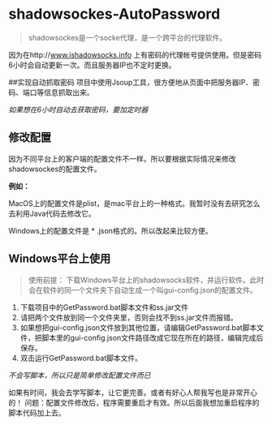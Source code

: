 # shadowsockes-AutoPassword

>shadowsockes是一个socke代理，是一个跨平台的代理软件。

因为在http://www.ishadowsocks.info 上有密码的代理帐号提供使用。但是密码6小时会自动更新一次。而且服务器IP也不定时更换。

##实现自动抓取密码
项目中使用Jsoup工具，很方便地从页面中把服务器IP、密码、端口等信息抓取出来。

*如果想在6小时自动去获取密码，要加定时器*

## 修改配置
因为不同平台上的客户端的配置文件不一样。所以要根据实际情况来修改shadowsockes的配置文件。

**例如：**

MacOS上的配置文件是plist，是mac平台上的一种格式。我暂时没有去研究怎么去利用Java代码去修改它。

Windows上的配置文件是 * .json格式的。所以改起来比较方便。

## Windows平台上使用

> 使用前提：
> 下载Windows平台上的shadowsocks软件，并运行软件。此时会在软件的同一个文件夹下自动生成一个叫gui-config.json的配置文件。

1. 下载项目中的GetPassword.bat脚本文件和ss.jar文件
2. 请把两个文件放到同一个文件夹里，否则会找不到ss.jar文件而报错。
3. 如果想把gui-config.json文件放到其他位置，请编辑GetPassword.bat脚本文件，把脚本里的gui-config.json文件路径改成它现在所在的路径，编辑完成后保存。
4. 双击运行GetPassword.bat脚本文件。

*不会写脚本，所以只是简单修改配置文件而已*

如果有时间，我会去学写脚本，让它更完善。或者有好心人帮我写也是非常开心的！
问题：配置文件修改后，程序需要重启才有效。所以后面我想加重启程序的脚本代码加上去。
